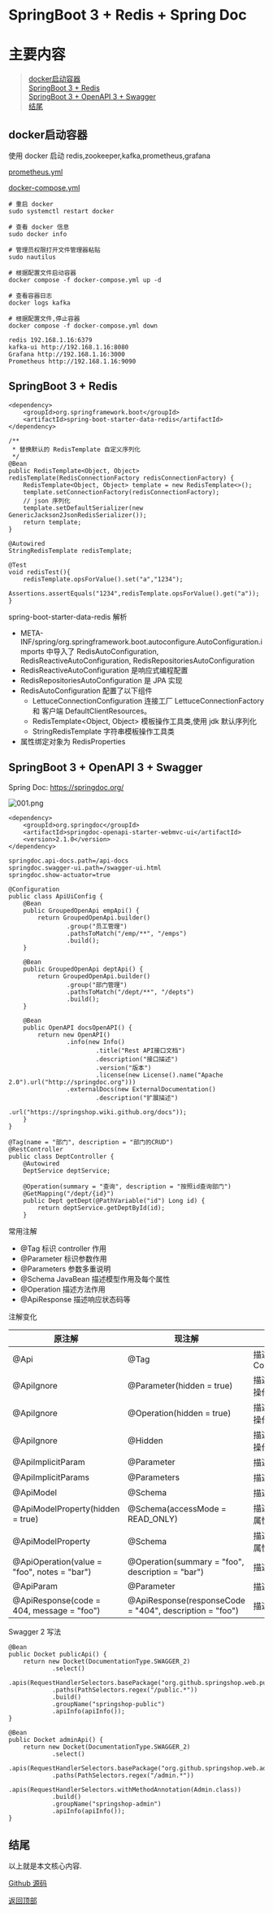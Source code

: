 # SpringBoot 3 + Redis + Spring Doc

# 主要内容

> [docker启动容器](#docker启动容器)  
> [SpringBoot 3 + Redis]()  
> [SpringBoot 3 + OpenAPI 3 + Swagger]()  
> [结尾](#结尾)  

## docker启动容器

使用 docker 启动 redis,zookeeper,kafka,prometheus,grafana

[prometheus.yml](0025_springboot3_starter/prometheus.yml)

[docker-compose.yml](0025_springboot3_starter/docker-compose.yml)

```text
# 重启 docker
sudo systemctl restart docker

# 查看 docker 信息
sudo docker info

# 管理员权限打开文件管理器粘贴 
sudo nautilus

# 根据配置文件启动容器
docker compose -f docker-compose.yml up -d

# 查看容器日志
docker logs kafka

# 根据配置文件,停止容器
docker compose -f docker-compose.yml down

redis 192.168.1.16:6379
kafka-ui http://192.168.1.16:8080
Grafana http://192.168.1.16:3000
Prometheus http://192.168.1.16:9090
```

## SpringBoot 3 + Redis

```
<dependency>
    <groupId>org.springframework.boot</groupId>
    <artifactId>spring-boot-starter-data-redis</artifactId>
</dependency>

/**
 * 替换默认的 RedisTemplate 自定义序列化
 */
@Bean
public RedisTemplate<Object, Object> redisTemplate(RedisConnectionFactory redisConnectionFactory) {
    RedisTemplate<Object, Object> template = new RedisTemplate<>();
    template.setConnectionFactory(redisConnectionFactory);
    // json 序列化
    template.setDefaultSerializer(new GenericJackson2JsonRedisSerializer());
    return template;
}

@Autowired
StringRedisTemplate redisTemplate;

@Test
void redisTest(){
    redisTemplate.opsForValue().set("a","1234");
    Assertions.assertEquals("1234",redisTemplate.opsForValue().get("a"));
}
```

spring-boot-starter-data-redis 解析
- META-INF/spring/org.springframework.boot.autoconfigure.AutoConfiguration.imports 中导入了 RedisAutoConfiguration, 
RedisReactiveAutoConfiguration, RedisRepositoriesAutoConfiguration
- RedisReactiveAutoConfiguration 是响应式编程配置
- RedisRepositoriesAutoConfiguration 是 JPA 实现
- RedisAutoConfiguration 配置了以下组件
  - LettuceConnectionConfiguration 连接工厂 LettuceConnectionFactory 和 客户端 DefaultClientResources。
  - RedisTemplate<Object, Object> 模板操作工具类,使用 jdk 默认序列化
  - StringRedisTemplate 字符串模板操作工具类
- 属性绑定对象为 RedisProperties

## SpringBoot 3 + OpenAPI 3 + Swagger

Spring Doc: https://springdoc.org/

![001.png](0025_springboot3_starter/001.png)

```
<dependency>
    <groupId>org.springdoc</groupId>
    <artifactId>springdoc-openapi-starter-webmvc-ui</artifactId>
    <version>2.1.0</version>
</dependency>

springdoc.api-docs.path=/api-docs
springdoc.swagger-ui.path=/swagger-ui.html
springdoc.show-actuator=true

@Configuration
public class ApiUiConfig {
    @Bean
    public GroupedOpenApi empApi() {
        return GroupedOpenApi.builder()
                .group("员工管理")
                .pathsToMatch("/emp/**", "/emps")
                .build();
    }

    @Bean
    public GroupedOpenApi deptApi() {
        return GroupedOpenApi.builder()
                .group("部门管理")
                .pathsToMatch("/dept/**", "/depts")
                .build();
    }

    @Bean
    public OpenAPI docsOpenAPI() {
        return new OpenAPI()
                .info(new Info()
                        .title("Rest API接口文档")
                        .description("接口描述")
                        .version("版本")
                        .license(new License().name("Apache 2.0").url("http://springdoc.org")))
                .externalDocs(new ExternalDocumentation()
                        .description("扩展描述")
                        .url("https://springshop.wiki.github.org/docs"));
    }
}

@Tag(name = "部门", description = "部门的CRUD")
@RestController
public class DeptController {
    @Autowired
    DeptService deptService;

    @Operation(summary = "查询", description = "按照id查询部门")
    @GetMapping("/dept/{id}")
    public Dept getDept(@PathVariable("id") Long id) {
        return deptService.getDeptById(id);
    }
```

常用注解
- @Tag 标识 controller 作用
- @Parameter 标识参数作用
- @Parameters 参数多重说明
- @Schema JavaBean 描述模型作用及每个属性
- @Operation 描述方法作用
- @ApiResponse 描述响应状态码等

注解变化

|原注解|现注解|作用|
|---|---|---|
|@Api|@Tag|描述Controller|
|@ApiIgnore|@Parameter(hidden = true)|描述忽略操作|
|@ApiIgnore|@Operation(hidden = true)|描述忽略操作|
|@ApiIgnore|@Hidden|描述忽略操作|
|@ApiImplicitParam|@Parameter|描述参数|
|@ApiImplicitParams|@Parameters|描述参数|
|@ApiModel|@Schema|描述对象|
|@ApiModelProperty(hidden = true)|@Schema(accessMode = READ_ONLY)|描述对象属性|
|@ApiModelProperty|@Schema|描述对象属性|
|@ApiOperation(value = "foo", notes = "bar")|@Operation(summary = "foo", description = "bar")|描述方法|
|@ApiParam|@Parameter|描述参数|
|@ApiResponse(code = 404, message = "foo")|@ApiResponse(responseCode = "404", description = "foo")|描述响应|

Swagger 2 写法

```text
@Bean
public Docket publicApi() {
    return new Docket(DocumentationType.SWAGGER_2)
            .select()
            .apis(RequestHandlerSelectors.basePackage("org.github.springshop.web.public"))
            .paths(PathSelectors.regex("/public.*"))
            .build()
            .groupName("springshop-public")
            .apiInfo(apiInfo());
}

@Bean
public Docket adminApi() {
    return new Docket(DocumentationType.SWAGGER_2)
            .select()
            .apis(RequestHandlerSelectors.basePackage("org.github.springshop.web.admin"))
            .paths(PathSelectors.regex("/admin.*"))
            .apis(RequestHandlerSelectors.withMethodAnnotation(Admin.class))
            .build()
            .groupName("springshop-admin")
            .apiInfo(apiInfo());
}
```

## 结尾

以上就是本文核心内容.

[Github 源码](https://github.com/Awaion/tools/tree/master/demo018)

[返回顶部](#主要内容)

